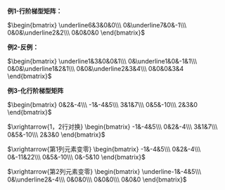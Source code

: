 **例1-行阶梯型矩阵：**  
  
 $\begin{bmatrix}  
\underline6&3&0&0\\\   
0&\underline7&0&-1\\\   
0&0&\underline2&2\\\   
0&0&0&0  
\end{bmatrix}$   
  
  
  
**例2-反例：**  
  
 $\begin{bmatrix}  
\underline1&3&0&0&1\\\   
0&\underline1&0&-1&1\\\   
0&0&\underline1&2&1\\\   
0&0&\underline2&3&4\\\   
0&0&0&3&4  
\end{bmatrix}$   
  
  
  
**例3-化行阶梯型矩阵**  
  
 $\begin{bmatrix}  
0&2&-4\\\   
-1&-4&5\\\   
3&1&7\\\   
0&5&-10\\\   
2&3&0  
\end{bmatrix}$   
  
  
  
 $\xrightarrow{1，2行对换}  
\begin{bmatrix}  
-1&-4&5\\\   
0&2&-4\\\   
3&1&7\\\   
0&5&-10\\\   
2&3&0  
\end{bmatrix}$   
  
  
  
 $\xrightarrow{第1列元素变零}  
\begin{bmatrix}  
-1&-4&5\\\   
0&2&-4\\\   
0&-11&22\\\   
0&5&-10\\\   
0&-5&10  
\end{bmatrix}$   
  
  
  
 $\xrightarrow{第2列元素变零}  
\begin{bmatrix}  
\underline-1&-4&5\\\   
0&\underline2&-4\\\   
0&0&0\\\   
0&0&0\\\   
0&0&0  
\end{bmatrix}$   
  
